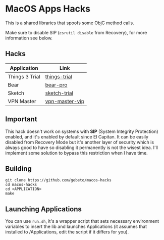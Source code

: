 # MacOS Apps Hacks

This is a shared libraries that spoofs some ObjC method calls.

Make sure to disable SIP (`csrutil disable` from Recovery), for more information see below.

## Hacks

| Application    | Link                                   |
|----------------|----------------------------------------|
| Things 3 Trial | [things-trial](hacks/things-trial)     |
| Bear           | [bear-pro](hacks/bear-pro)             |
| Sketch         | [sketch-trial](hacks/sketch-trial)     |
| VPN Master     | [vpn-master-vip](hacks/vpn-master-vip) |

## Important
This hack doesn't work on systems with **SIP** (System Integrity Protection) enabled, and it's enabled by default since El Capitan. It can be easily disabled from Recovery Mode but it's another layer of security which is always good to have so disabling it permanently is not the wisest idea. I'll implement some solution to bypass this restriction when I have time.

## Building
```
git clone https://github.com/gebeto/macos-hacks
cd macos-hacks
cd <APPLICATION>
make
```

## Launching Applications
You can use `run.sh`, it's a wrapper script that sets necessary environment variables to insert the lib and launches Applications (it assumes that <APPLICAITON> installed to /Applications, edit the script if it differs for you).
